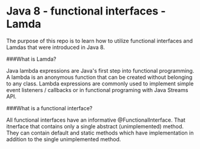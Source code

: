 # Java 8 - functional interfaces - Lamda


The purpose of this repo is to learn how to utilize functional interfaces and Lamdas that were introduced in Java 8.

###What is Lamda?

Java lambda expressions are Java's first step into functional programming. A lambda is an anonymous function that can be created without belonging to any class. Lambda expressions are commonly used to implement simple event listeners / callbacks or in functional programing with Java Streams API.

###What is a functional interface?

All functional interfaces have an informative @FunctionalInterface. That itnerface that contains only a single abstract (unimplemented) method. They can contain default and static methods which have implementation in addition to the single unimplemented method. 